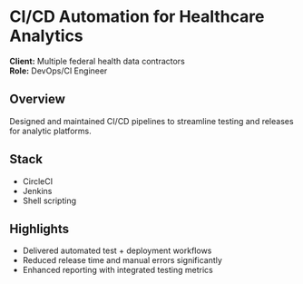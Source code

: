 # CI/CD Automation for Healthcare Analytics

**Client:** Multiple federal health data contractors  
**Role:** DevOps/CI Engineer

## Overview

Designed and maintained CI/CD pipelines to streamline testing and releases for analytic platforms.

## Stack
- CircleCI
- Jenkins
- Shell scripting

## Highlights
- Delivered automated test + deployment workflows
- Reduced release time and manual errors significantly
- Enhanced reporting with integrated testing metrics

